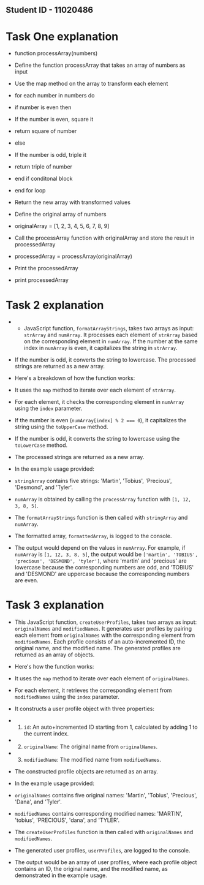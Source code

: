 ## Student ID - 11020486
# Task One explanation
+ function processArray(numbers)
+ Define the function processArray that takes an array of numbers as input

+ Use the map method on the array to transform each element
+ for each number in numbers do

+ if number is even then
+ If the number is even, square it
+ return square of number
+ else
+ If the number is odd, triple it
+ return triple of number
+ end if conditonal block
+ end for loop

+ Return the new array with transformed values


+ Define the original array of numbers
+ originalArray = [1, 2, 3, 4, 5, 6, 7, 8, 9]

+ Call the processArray function with originalArray and store the result in processedArray
+ processedArray = processArray(originalArray)

+ Print the processedArray
+ print processedArray

# Task 2 explanation
+ +  JavaScript function, `formatArrayStrings`, takes two arrays as input: `strArray` and `numArray`. It processes each element of `strArray` based on the corresponding element in `numArray`. If the number at the same index in `numArray` is even, it capitalizes the string in `strArray`. 
+ If the number is odd, it converts the string to lowercase. The processed strings are returned as a new array.

+ Here's a breakdown of how the function works:
+ It uses the `map` method to iterate over each element of `strArray`.
+ For each element, it checks the corresponding element in `numArray` using the `index` parameter.
+ If the number is even (`numArray[index] % 2 === 0`), it capitalizes the string using the `toUpperCase` method.
+ If the number is odd, it converts the string to lowercase using the `toLowerCase` method.
+ The processed strings are returned as a new array.

+ In the example usage provided:
+ `stringArray` contains five strings: 'Martin', 'Tobius', 'Precious', 'Desmond', and 'Tyler'.
+ `numArray` is obtained by calling the `processArray` function with `[1, 12, 3, 8, 5]`.
+ The `formatArrayStrings` function is then called with `stringArray` and `numArray`.
+ The formatted array, `formattedArray`, is logged to the console.

+ The output would depend on the values in `numArray`. For example, if `numArray` is `[1, 12, 3, 8, 5]`, the output would be `['martin', 'TOBIUS', 'precious', 'DESMOND', 'tyler']`, where 'martin' and 'precious' are lowercase because the corresponding numbers are odd, and 'TOBIUS' and 'DESMOND' are uppercase because the corresponding numbers are even.

# Task 3 explanation
+ This JavaScript function, `createUserProfiles`, takes two arrays as input: `originalNames` and `modifiedNames`. It generates user profiles by pairing each element from `originalNames` with the corresponding element from `modifiedNames`. Each profile consists of an auto-incremented ID, the original name, and the modified name. The generated profiles are returned as an array of objects.

+ Here's how the function works:
+ It uses the `map` method to iterate over each element of `originalNames`.
+ For each element, it retrieves the corresponding element from `modifiedNames` using the `index` parameter.
+ It constructs a user profile object with three properties:
+ 1. `id`: An auto+incremented ID starting from 1, calculated by adding 1 to the current index.
+ 2. `originalName`: The original name from `originalNames`.
+ 3. `modifiedName`: The modified name from `modifiedNames`.
+ The constructed profile objects are returned as an array.

+ In the example usage provided:
+ `originalNames` contains five original names: 'Martin', 'Tobius', 'Precious', 'Dana', and 'Tyler'.
+ `modifiedNames` contains corresponding modified names: 'MARTIN', 'tobius', 'PRECIOUS', 'dana', and 'TYLER'.
+ The `createUserProfiles` function is then called with `originalNames` and `modifiedNames`.
+ The generated user profiles, `userProfiles`, are logged to the console.

+ The output would be an array of user profiles, where each profile object contains an ID, the original name, and the modified name, as demonstrated in the example usage.